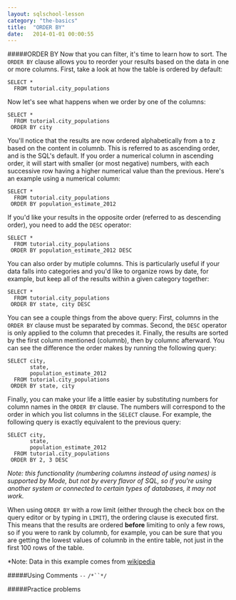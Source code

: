 ```yaml
---
layout: sqlschool-lesson
category: "the-basics"
title:  "ORDER BY"
date:   2014-01-01 00:00:55
---
```


#####ORDER BY
Now that you can filter, it's time to learn how to sort. The `ORDER BY` clause allows you to reorder your results based on the data in one or more columns. First, take a look at how the table is ordered by default:

    SELECT *
      FROM tutorial.city_populations

Now let's see what happens when we order by one of the columns:

    SELECT *
      FROM tutorial.city_populations
     ORDER BY city

You'll notice that the results are now ordered alphabetically from a to z based on the content in columnb. This is referred to as ascending order, and is the SQL's default. If you order a numerical column in ascending order, it will start with smaller (or most negative) numbers, with each successive row having a higher numerical value than the previous. Here's an example using a numerical column:

    SELECT *
      FROM tutorial.city_populations
     ORDER BY population_estimate_2012

If you'd like your results in the opposite order (referred to as descending order), you need to add the `DESC` operator:

    SELECT *
      FROM tutorial.city_populations
     ORDER BY population_estimate_2012 DESC

You can also order by mutiple columns. This is particularly useful if your data falls into categories and you'd like to organize rows by date, for example, but keep all of the results within a given category together:

    SELECT *
      FROM tutorial.city_populations
     ORDER BY state, city DESC

You can see a couple things from the above query: First, columns in the `ORDER BY` clause must be separated by commas. Second, the `DESC` operator is only applied to the column that precedes it. Finally, the results are sorted by the first column mentioned (columnb), then by columnc afterward. You can see the difference the order makes by running the following query:

    SELECT city,
           state,
           population_estimate_2012
      FROM tutorial.city_populations
     ORDER BY state, city

Finally, you can make your life a little easier by substituting numbers for column names in the `ORDER BY` clause. The numbers will correspond to the order in which you list columns in the `SELECT` clause. For example, the following query is exactly equivalent to the previous query:

    SELECT city,
           state,
           population_estimate_2012
      FROM tutorial.city_populations
     ORDER BY 2, 3 DESC

*Note: this functionality (numbering columns instead of using names) is supported by Mode, but not by every flavor of SQL, so if you're using another system or connected to certain types of databases, it may not work.*

When using `ORDER BY` with a row limit (either through the check box on the query editor or by typing in `LIMIT`), the ordering clause is executed first. This means that the results are ordered **before** limiting to only a few rows, so if you were to rank by columnb, for example, you can be sure that you are getting the lowest values of columnb in the entire table, not just in the first 100 rows of the table.

*Note: Data in this example comes from [wikipedia](http://en.wikipedia.org/wiki/List_of_United_States_cities_by_population)

#####Using Comments
`--`
`/*``*/`

#####Practice problems


